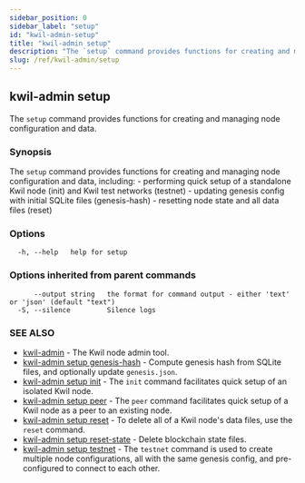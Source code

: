 ```yaml
---
sidebar_position: 0
sidebar_label: "setup"
id: "kwil-admin-setup"
title: "kwil-admin setup"
description: "The `setup` command provides functions for creating and managing node configuration and data."
slug: /ref/kwil-admin/setup
---
```


## kwil-admin setup

The `setup` command provides functions for creating and managing node configuration and data.

### Synopsis

The `setup` command provides functions for creating and managing node configuration and data, including:
	- performing quick setup of a standalone Kwil node (init) and Kwil test networks (testnet)
	- updating genesis config with initial SQLite files (genesis-hash)
	- resetting node state and all data files (reset)

### Options

```
  -h, --help   help for setup
```

### Options inherited from parent commands

```
      --output string   the format for command output - either 'text' or 'json' (default "text")
  -S, --silence         Silence logs
```

### SEE ALSO

* [kwil-admin](/docs/ref/kwil-admin)	 - The Kwil node admin tool.
* [kwil-admin setup genesis-hash](/docs/ref/kwil-admin/setup/genesis-hash)	 - Compute genesis hash from SQLite files, and optionally update `genesis.json`.
* [kwil-admin setup init](/docs/ref/kwil-admin/setup/init)	 - The `init` command facilitates quick setup of an isolated Kwil node.
* [kwil-admin setup peer](/docs/ref/kwil-admin/setup/peer)	 - The `peer` command facilitates quick setup of a Kwil node as a peer to an existing node.
* [kwil-admin setup reset](/docs/ref/kwil-admin/setup/reset)	 - To delete all of a Kwil node's data files, use the `reset` command.
* [kwil-admin setup reset-state](/docs/ref/kwil-admin/setup/reset-state)	 - Delete blockchain state files.
* [kwil-admin setup testnet](/docs/ref/kwil-admin/setup/testnet)	 - The `testnet` command is used to create multiple node configurations, all with the same genesis config, and pre-configured to connect to each other.

